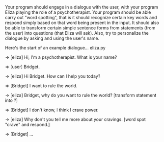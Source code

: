 Your program should engage in a dialogue with the user, with your program Eliza playing the role of a psychotherapist. Your program should be able carry out "word spotting", that is it should recognize certain key words and respond simply based on that word being present in the input. It should also be able to transform certain simple sentence forms from statements (from the user) into questions (that Eliza will ask). Also, try to personalize the dialogue by asking and using the user's name.

Here's the start of an example dialogue...
eliza.py

-> [eliza] Hi, I'm a psychotherapist. What is your name?

=> [user] Bridget.

-> [eliza] Hi Bridget. How can I help you today?

=> [Bridget] I want to rule the world.

-> [eliza] Bridget, why do you want to rule the world? [transform statement into ?]

=> [Bridget] I don't know, I think I crave power.

-> [eliza] Why don't you tell me more about your cravings. [word spot "crave" and respond.]

=> [Bridget] ...
